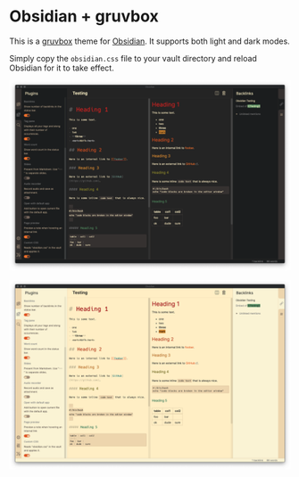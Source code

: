 
# Obsidian + gruvbox

This is a [gruvbox](https://github.com/morhetz/gruvbox) theme for
[Obsidian](https://obsidian.md). It supports both light and dark modes.

Simply copy the `obsidian.css` file to your vault directory and reload
Obsidian for it to take effect.

![](dark.png)

![](light.png)

